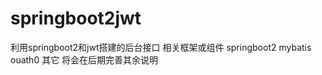 # springboot2jwt
利用springboot2和jwt搭建的后台接口
相关框架或组件
  springboot2
  mybatis
  ouath0
  其它
将会在后期完善其余说明
